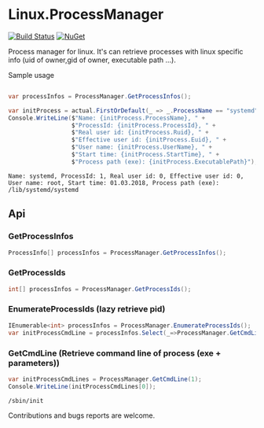 # Linux.ProcessManager

[![Build Status](https://travis-ci.org/flamencist/Linux.ProcessManager.svg?branch=master)](https://travis-ci.org/flamencist/Linux.ProcessManager)
[![NuGet](https://img.shields.io/nuget/v/Linux.ProcessManager.svg)](https://www.nuget.org/packages/Linux.ProcessManager/)

Process manager for linux. It's can retrieve processes with linux specific info (uid of owner,gid of owner, executable path ...).

Sample usage

```cs

var processInfos = ProcessManager.GetProcessInfos();

var initProcess = actual.FirstOrDefault(_ => _.ProcessName == "systemd"); 
Console.WriteLine($"Name: {initProcess.ProcessName}, " +
                  $"ProcessId: {initProcess.ProcessId}, " +
                  $"Real user id: {initProcess.Ruid}, " +
                  $"Effective user id: {initProcess.Euid}, " +
                  $"User name: {initProcess.UserName}, " +
                  $"Start time: {initProcess.StartTime}, " +
                  $"Process path (exe): {initProcess.ExecutablePath}");

```

```
Name: systemd, ProcessId: 1, Real user id: 0, Effective user id: 0, User name: root, Start time: 01.03.2018, Process path (exe): /lib/systemd/systemd
```

## Api

### GetProcessInfos

```c#
ProcessInfo[] processInfos = ProcessManager.GetProcessInfos();
```

### GetProcessIds

```c#
int[] processInfos = ProcessManager.GetProcessIds();
```


### EnumerateProcessIds (lazy retrieve pid)

```c#
IEnumerable<int> processInfos = ProcessManager.EnumerateProcessIds();
var initProcessCmdLine = processInfos.Select(_=>ProcessManager.GetCmdLine(_)).First();
```

### GetCmdLine (Retrieve command line of process (exe + parameters))
```c#
var initProcessCmdLines = ProcessManager.GetCmdLine(1);
Console.WriteLine(initProcessCmdLines[0]);
```

```
/sbin/init
```

Contributions and bugs reports are welcome.
